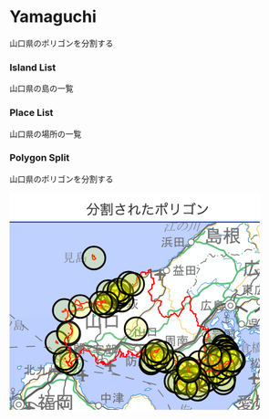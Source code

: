 Yamaguchi
===============

山口県のポリゴンを分割する

### Island List

山口県の島の一覧

### Place List

山口県の場所の一覧

### Polygon Split

山口県のポリゴンを分割する

![splited_polygons](https://github.com/ohwada/World_Countries/blob/main/geoPandas/polygon_explode/yamaguchi/polygon_split/screenshots/splited_polygons.png)

